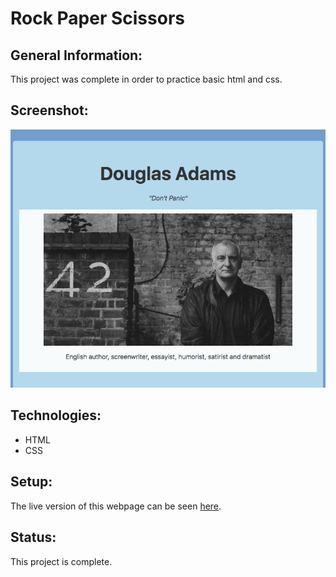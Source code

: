 # Rock Paper Scissors

## General Information:
This project was complete in order to practice basic html and css.
## Screenshot:
![Douglas Adams tribute screenshot](douglas_adams_screenshot.png)
## Technologies:
- HTML
- CSS

## Setup: 
The live version of this webpage can be seen [here](https://tpsst5.github.io/douglas_adams_tribute/https://tpsst5.github.io/douglas_adams_tribute/).

## Status:
This project is complete.